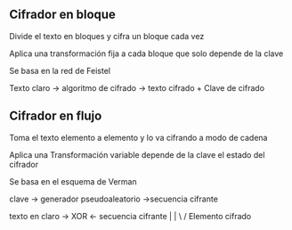 ## Cifrador en bloque

Divide el texto en bloques
y cifra un bloque cada vez

Aplica una 
transformación fija
a cada bloque 
que solo depende de la clave 

Se basa en la red de Feistel

Texto claro -> algoritmo de cifrado -> texto cifrado
				+
			Clave de cifrado 


## Cifrador en flujo 


Toma el texto elemento a elemento
y lo va cifrando 
a modo de cadena

Aplica una
Transformación variable 
depende de
la clave 
el estado del cifrador

Se basa en el esquema de Verman

clave -> generador pseudoaleatorio ->secuencia cifrante

texto en claro -> XOR <- secuencia cifrante
			   |  |
			   \ /
		Elemento cifrado
